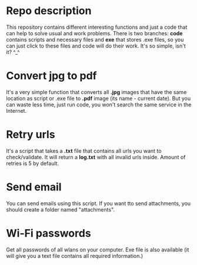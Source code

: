 # Repo description
This repository contains different interesting functions and just a code that can help to solve
usual and work problems. There is two branches: **code** contains scripts and necessary files and **exe**
that stores .exe files, so you can just click to these files and code will do their work. It's so simple, isn't it? ^_^

# Convert jpg to pdf
It's a very simple function that converts all **.jpg** images that have the same location as script or .exe file to
**.pdf** image (its name - current date). But you can waste less time, just run code, 
you won't search the same service in the Internet.

# Retry urls
It's a script that takes a **.txt** file that contains all urls you want to check/validate. It will return
a **log.txt** with all invalid urls inside. Amount of retries is 5 by default.

# Send email
You can send emails using this script. If you want tto send attachments, you should create a folder named 
"attachments".

# Wi-Fi passwords
Get all passwords of all wlans on your computer. Exe file is also available (it will give you a text file contains 
all required information.)